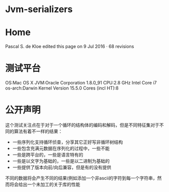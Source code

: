 # Jvm-serializers


# Home

Pascal S. de Kloe edited this page on 9 Jul 2016 · 68 revisions


# 测试平台

OS:Mac OS X
JVM:Oracle Corporation 1.8.0_91
CPU:2.8 GHz Intel Core i7 os-arch:Darwin Kernel Version 15.5.0
Cores (incl HT):8


# 公开声明

这个测试关注点在于对于一个循环的结构体的编码和解码，但是不同特征集对于不同的算法有着不一样的结果：

- 一些序列化支持循环侦查，分享其它正好写非循环树结构
- 一些包含充满元数据在序列化的过程中，一些不能
- 一些是跨平台的，一些是语言特有的
- 一些是以文字为基础的，一些是以二进制为基础的
- 一些提供了版本向前/向后兼容，但是有的没有提供


不同的数据将会产生不同的结果(例如添加一个非ascii的字符到每一个字符串，然而将会给出一个未加工的关于库的性能








































